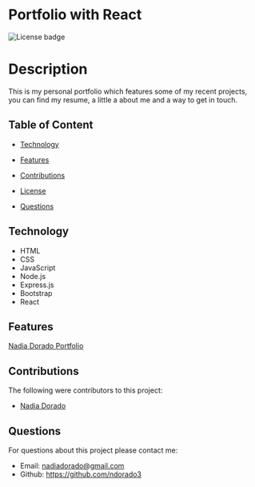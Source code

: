 # Portfolio with React

![License badge](https://img.shields.io/badge/License-MIT-green.svg)

# Description

This is my personal portfolio which features some of my recent projects, you can find my resume, a little a about me and a way to get in touch.

## Table of Content

- [Technology](#technology)

- [Features](#features)

- [Contributions](#contributions)

- [License](#license)

- [Questions](#questions)


## Technology

- HTML
- CSS
- JavaScript
- Node.js
- Express.js
- Bootstrap
- React

## Features

[Nadia Dorado Portfolio](https://com)

## Contributions

The following were contributors to this project:

- [Nadia Dorado](https://github.com/ndorado3)


## Questions

For questions about this project please contact me:

- Email: nadiadorado@gmail.com
- Github: https://github.com/ndorado3